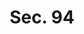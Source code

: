 ---
title: "Sec. 94"
draft: false
exceptions:
- info53j
memberstates:
- IE
score: 3
compensation:
- 
remarks: |
 


link: ""
---